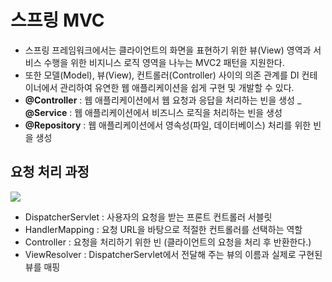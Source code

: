 # 스프링 MVC

- 스프링 프레임워크에서는 클라이언트의 화면을 표현하기 위한 뷰(View) 영역과 서비스 수행을 위한 비지니스 로직 영역을 나누는 MVC2 패턴을 지원한다.
- 또한 모델(Model), 뷰(View), 컨트롤러(Controller) 사이의 의존 관계를 DI 컨테이너에서 관리하여 유연한 웹 애플리케이션을 쉽게 구현 및 개발할 수 있다.
- **@Controller** : 웹 애플리케이션에서 웹 요청과 응답을 처리하는 빈을 생성
  \_ **@Service** : 웹 애플리케이션에서 비즈니스 로직을 처리하는 빈을 생성
- **@Repository** : 웹 애플리케이션에서 영속성(파일, 데이터베이스) 처리를 위한 빈을 생성

## 요청 처리 과정

<img src="https://user-images.githubusercontent.com/26870393/182376640-202a56b6-f396-464f-b4dc-6075b0b824d4.png">

- DispatcherServlet : 사용자의 요청을 받는 프론트 컨트롤러 서블릿
- HandlerMapping : 요청 URL을 바탕으로 적절한 컨트롤러를 선택하는 역할
- Controller : 요청을 처리하기 위한 빈 (클라이언트의 요청을 처리 후 반환한다.)
- ViewResolver : DispatcherServlet에서 전달해 주는 뷰의 이름과 실제로 구현된 뷰를 매핑
